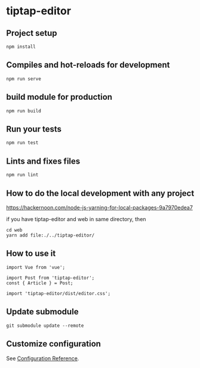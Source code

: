 # tiptap-editor

## Project setup
```
npm install
```

## Compiles and hot-reloads for development
```
npm run serve
```

## build module for production
```
npm run build
```

## Run your tests
```
npm run test
```

## Lints and fixes files
```
npm run lint
```

## How to do the local development with any project

https://hackernoon.com/node-js-yarning-for-local-packages-9a7970edea7

if you have tiptap-editor and web in same directory, then

```
cd web
yarn add file:./../tiptap-editor/
```

## How to use it

```
import Vue from 'vue';

import Post from 'tiptap-editor';
const { Article } = Post;

import 'tiptap-editor/dist/editor.css';
```

## Update submodule
```
git submodule update --remote
```

## Customize configuration
See [Configuration Reference](https://cli.vuejs.org/config/).
